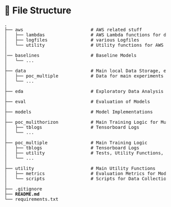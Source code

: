 # 📁 File Structure

<pre>
.
├── aws                         # AWS related stuff
│   ├── lambdas                 # AWS Lambda functions for data collection
│   ├── logfiles                # various Logfiles
│   └── utility                 # Utility functions for AWS
│
│── baselines                   # Baseline Models
│   └── ...
│
├── data                        # Main local Data Storage, e.g. Solar Power Data, Webcam Data, ...#
│   ├── poc_multiple            # Data for main experiments
│   └── ...
│
├── eda                         # Exploratory Data Analysis
│
├── eval                        # Evaluation of Models
│
├── models                      # Model Implementations
│
├── poc_mulithorizon            # Main Training Logic for Multihorizon Forecasting
│   ├── tblogs                  # Tensorboard Logs
│   └── ...
│
├── poc_multiple                # Main Training Logic
│   ├── tblogs                  # Tensorboard Logs
│   ├── utility                 # Tests, Utility Functions, ...
│   └── ...
│
├── utility                     # Main Utility Functions
│   ├── metrics                 # Evaluation Metrics for Model Performance
│   └── scripts                 # Scripts for Data Collection, Preprocessing, ...
│
├── .gitignore
├── <b>README.md</b>
└── requirements.txt
</pre>
